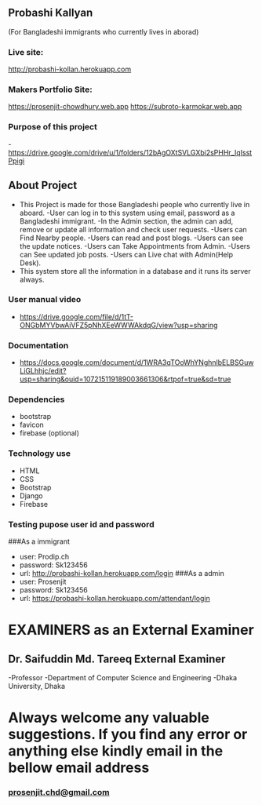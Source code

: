 ## Probashi Kallyan
(For Bangladeshi immigrants who currently lives in aborad)

### Live site:

http://probashi-kollan.herokuapp.com

### Makers Portfolio Site: 
https://prosenjit-chowdhury.web.app
https://subroto-karmokar.web.app

### Purpose of this project
-https://drive.google.com/drive/u/1/folders/12bAgOXtSVLGXbi2sPHHr_IqIsstPpigi

## About Project

- This Project is made for those Bangladeshi people who currently live in aboard.
-User can log in to this system using email, password as a Bangladeshi immigrant.
-In the Admin section, the admin can add, remove or update all information and check user requests.
-Users can Find Nearby people.
-Users can read and post blogs.
-Users can see the update notices.
-Users can Take Appointments from Admin.
-Users can See updated job posts.
-Users can Live chat with Admin(Help Desk).
- This system store all the information in a database and it runs its server always.

### User manual video
- https://drive.google.com/file/d/1tT-ONGbMYVbwAiVFZ5pNhXEeWWWAkdqG/view?usp=sharing

### Documentation
- https://docs.google.com/document/d/1WRA3qTOoWhYNghnlbELBSGuwLiGLhhjc/edit?usp=sharing&ouid=107215119189003661306&rtpof=true&sd=true

### Dependencies
- bootstrap
- favicon
- firebase (optional)

### Technology use
- HTML
- CSS
- Bootstrap
- Django
- Firebase

### Testing pupose user id and password
###As a immigrant
- user: Prodip.ch
- password: Sk123456
- url: http://probashi-kollan.herokuapp.com/login
###As a admin
- user: Prosenjit
- password: Sk123456
- url: https://probashi-kollan.herokuapp.com/attendant/login

# EXAMINERS as an External Examiner
## Dr. Saifuddin Md. Tareeq External Examiner
-Professor
-Department of Computer Science and Engineering
-Dhaka University, Dhaka

# Always welcome any valuable suggestions. If you find any error or anything else kindly email in the bellow email address
### prosenjit.chd@gmail.com